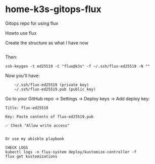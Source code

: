 # home-k3s-gitops-flux
Gitops repo for using flux


Howto use flux

Create the structure as what I have now

```

```

Then:

```
ssh-keygen -t ed25519 -C "flux@k3s" -f ~/.ssh/flux-ed25519 -N ""

```


Now you'll have:

```
    ~/.ssh/flux-ed25519 (private key)
    ~/.ssh/flux-ed25519.pub (public key)
```

Go to your GitHub repo → Settings → Deploy keys → Add deploy key:

    Title: flux-ed25519

    Key: Paste contents of flux-ed25519.pub

    ✅ Check "Allow write access"


    Or use my abisble playbook

    CHECK LOGS
    kubectl logs -n flux-system deploy/kustomize-controller -f
    flux get kustomizations
    